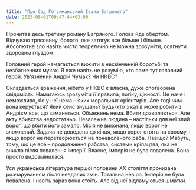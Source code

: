 ```yaml
---
title: "Про Сад Гетсиманський Івана Багряного"
date: 2023-08-01T09:47:44+03:00
---
```


Прочитав десь третину роману Багряного. Голова йде обертом. Відчуваю трясовину, болото, яке затягує все більше і більше. Абсолютне зло навіть чисто теоретично не можна зрозуміти, осягнути здоровим глуздом. 

Головний герой намагається вижити в нескінченній боротьбі та незбагненних муках. Я вже навіть не розумію, хто саме тут головний герой. Ув'язнений Андрій Чумак? Чи НКВС? 

Складається враження, нібито у НКВС є власна, дуже спотворена свідомість. Намагаюсь зрозуміти її правила, логіку, цінності. Це наче і неможливо, бо у неї нема ніяких моральних орієнтирів. Але тоді чим вона керується? Який сенс знущань? Будь-хто з катів може робити з Андрієм все, що заманеться. Обмежень нема. Вбити дозволяється. Але акту вбивства недостатньо. Незалежна людина – настільки для неї злий ворог, що вбити його замало. Місія не виконана, якщо ворог не зломлений. Задача не доведена до кінця, якщо ворог стоїть на своєму, і якщо ворог не перетворюється на поневоленого раба. Навіщо? Мабуть, тому, що це все – продовження рабства, системи кріпацтва, яка не зникла після  повалення імперії. Власне, імперія не була повалена. Вона просто видозмінилася. 

Уся українська література першої половини ХХ століття пронизана розчаруванням після невдалих змін. Тотальна невіра. Імперія не була повалена. І навіть зараз вона стоїть. Але від неї відламуються шматки.
